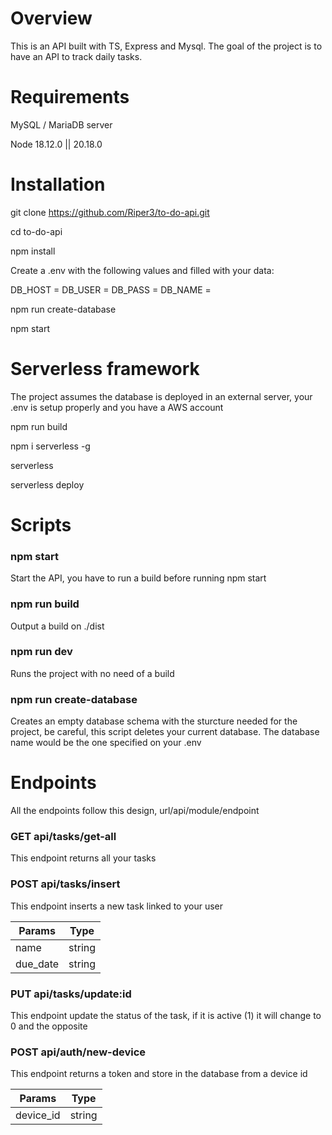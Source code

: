 # Overview

This is an API built with TS, Express and Mysql. The goal of the project is to have an API to track daily tasks.

# Requirements

MySQL / MariaDB server

Node 18.12.0 || 20.18.0

# Installation

git clone https://github.com/Riper3/to-do-api.git

cd to-do-api

npm install

Create a .env with the following values and filled with your data:

DB_HOST =
DB_USER =
DB_PASS =
DB_NAME =

npm run create-database

npm start

# Serverless framework

The project assumes the database is deployed in an external server, your .env is setup properly and you have a AWS account

npm run build

npm i serverless -g

serverless

serverless deploy

# Scripts

### npm start

Start the API, you have to run a build before running npm start

### npm run build

Output a build on ./dist

### npm run dev

Runs the project with no need of a build

### npm run create-database

Creates an empty database schema with the sturcture needed for the project, be careful, this script deletes your current database. The database name would be the one specified on your .env

# Endpoints

All the endpoints follow this design, url/api/module/endpoint

### GET api/tasks/get-all

This endpoint returns all your tasks

### POST api/tasks/insert

This endpoint inserts a new task linked to your user

| Params  | Type |
| ------------- |:-------------:|
| name      | string     |
| due_date      | string     |

### PUT api/tasks/update:id

This endpoint update the status of the task, if it is active (1) it will change to 0 and the opposite

### POST api/auth/new-device

This endpoint returns a token and store in the database from a device id

| Params  | Type |
| ------------- |:-------------:|
| device_id      | string     |